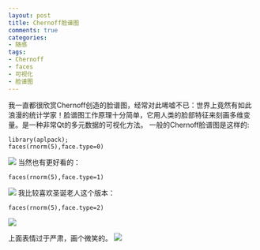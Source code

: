 ```yaml
---
layout: post
title: Chernoff脸谱图
comments: true
categories:
- 随感
tags:
- Chernoff
- faces
- 可视化
- 脸谱图
---
```


我一直都很欣赏Chernoff创造的脸谱图，经常对此唏嘘不已：世界上竟然有如此浪漫的统计学家！脸谱图工作原理十分简单，它用人类的脸部特征来刻画多维变量。是一种非常Qt的多元数据的可视化方法。
一般的Chernoff脸谱图是这样的:

    
    library(aplpack);
    faces(rnorm(5),face.type=0)
    


[![](http://yishuo.cos.name/wp-content/uploads/2010/03/chernoff1.png)](http://yishuo.cos.name/wp-content/uploads/2010/03/chernoff1.png)
当然也有更好看的：

    
    faces(rnorm(5),face.type=1)
    


[![](http://yishuo.cos.name/wp-content/uploads/2010/03/chernoff2.png)](http://yishuo.cos.name/wp-content/uploads/2010/03/chernoff2.png)
我比较喜欢圣诞老人这个版本：

    
    faces(rnorm(5),face.type=2)
    


[![](http://yishuo.cos.name/wp-content/uploads/2010/03/chernoff3.png)](http://yishuo.cos.name/wp-content/uploads/2010/03/chernoff3.png)

上面表情过于严肃，画个微笑的。
[![](http://yishuo.cos.name/wp-content/uploads/2010/03/chernoff5.png)](http://yishuo.cos.name/wp-content/uploads/2010/03/chernoff5.png)
